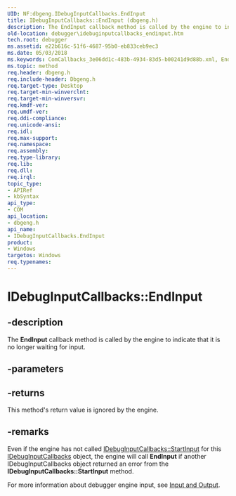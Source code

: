 ```yaml
---
UID: NF:dbgeng.IDebugInputCallbacks.EndInput
title: IDebugInputCallbacks::EndInput (dbgeng.h)
description: The EndInput callback method is called by the engine to indicate that it is no longer waiting for input.
old-location: debugger\idebuginputcallbacks_endinput.htm
tech.root: debugger
ms.assetid: e22b616c-51f6-4687-95b0-eb833ceb9ec3
ms.date: 05/03/2018
ms.keywords: ComCallbacks_3e06dd1c-483b-4934-83d5-b00241d9d88b.xml, EndInput, EndInput method [Windows Debugging], EndInput method [Windows Debugging],IDebugInputCallbacks interface, IDebugInputCallbacks interface [Windows Debugging],EndInput method, IDebugInputCallbacks.EndInput, IDebugInputCallbacks::EndInput, dbgeng/IDebugInputCallbacks::EndInput, debugger.idebuginputcallbacks_endinput
ms.topic: method
req.header: dbgeng.h
req.include-header: Dbgeng.h
req.target-type: Desktop
req.target-min-winverclnt: 
req.target-min-winversvr: 
req.kmdf-ver: 
req.umdf-ver: 
req.ddi-compliance: 
req.unicode-ansi: 
req.idl: 
req.max-support: 
req.namespace: 
req.assembly: 
req.type-library: 
req.lib: 
req.dll: 
req.irql: 
topic_type:
- APIRef
- kbSyntax
api_type:
- COM
api_location:
- dbgeng.h
api_name:
- IDebugInputCallbacks.EndInput
product:
- Windows
targetos: Windows
req.typenames: 
---
```


# IDebugInputCallbacks::EndInput


## -description


The <b>EndInput</b> callback method is called by the engine to indicate that it is no longer waiting for input.


## -parameters






## -returns



This method's return value is ignored by the engine.




## -remarks



Even if the engine has not called <a href="https://docs.microsoft.com/windows-hardware/drivers/ddi/content/dbgeng/nf-dbgeng-idebuginputcallbacks-startinput">IDebugInputCallbacks::StartInput</a> for this <a href="https://docs.microsoft.com/windows-hardware/drivers/ddi/content/dbgeng/nn-dbgeng-idebuginputcallbacks">IDebugInputCallbacks</a> object, the engine will call <b>EndInput</b> if another IDebugInputCallbacks object returned an error from the <b>IDebugInputCallbacks::StartInput</b> method.

For more information about debugger engine input, see <a href="https://docs.microsoft.com/windows-hardware/drivers/debugger/input-and-output">Input and Output</a>.




